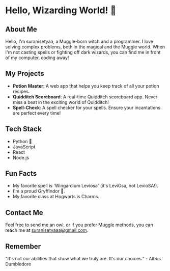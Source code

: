 # Hello, Wizarding World! 👋

## About Me

Hello, I'm suranisetyaa, a Muggle-born witch and a programmer. I love solving complex problems, both in the magical and the Muggle world. When I'm not casting spells or fighting off dark wizards, you can find me in front of my computer, coding away!

## My Projects

- **Potion Master**: A web app that helps you keep track of all your potion recipes.
- **Quidditch Scoreboard**: A real-time Quidditch scoreboard app. Never miss a beat in the exciting world of Quidditch!
- **Spell-Check**: A spell checker for your spells. Ensure your incantations are perfect every time!

## Tech Stack

- Python 🐍
- JavaScript
- React
- Node.js

## Fun Facts

- My favorite spell is 'Wingardium Leviosa' (it's LeviOsa, not LevioSA!).
- I'm a proud Gryffindor 🦁.
- My favorite class at Hogwarts is Charms.

## Contact Me

Feel free to send me an owl, or if you prefer Muggle methods, you can reach me at suranisetyaaa@gmail.com.

## Remember

"It's not our abilities that show what we truly are. It's our choices." - Albus Dumbledore
